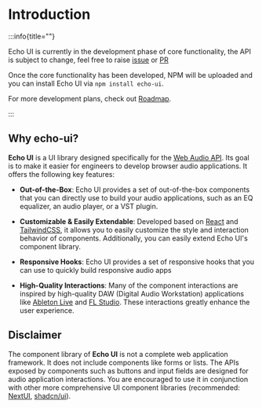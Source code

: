# Introduction

:::info{title=""}

Echo UI is currently in the development phase of core functionality, the API is subject to change, feel free to raise [issue](https://github.com/codeacme17/echo-ui/issues) or [PR](https://github.com/codeacme17/echo-ui/pulls)

Once the core functionality has been developed, NPM will be uploaded and you can install Echo UI via `npm install echo-ui`.

For more development plans, check out [Roadmap](https://github.com/codeacme17/echo-ui/blob/main/ROADMAP.md).

:::

## Why echo-ui?

**Echo UI** is a UI library designed specifically for the [Web Audio API](https://developer.mozilla.org/en-US/docs/Web/API/Web_Audio_API). Its goal is to make it easier for engineers to develop browser audio applications. It offers the following key features:

- **Out-of-the-Box**: Echo UI provides a set of out-of-the-box components that you can directly use to build your audio applications, such as an EQ equalizer, an audio player, or a VST plugin.

- **Customizable & Easily Extendable**: Developed based on [React](https://react.dev/) and [TailwindCSS](https://tailwindcss.com/), it allows you to easily customize the style and interaction behavior of components. Additionally, you can easily extend Echo UI's component library.

- **Responsive Hooks**: Echo UI provides a set of responsive hooks that you can use to quickly build responsive audio apps

- **High-Quality Interactions**: Many of the component interactions are inspired by high-quality DAW (Digital Audio Workstation) applications like [Ableton Live](https://www.ableton.com/en/live/) and [FL Studio](https://www.image-line.com/). These interactions greatly enhance the user experience.

## Disclaimer

The component library of **Echo UI** is not a complete web application framework. It does not include components like forms or lists. The APIs exposed by components such as buttons and input fields are designed for audio application interactions. You are encouraged to use it in conjunction with other more comprehensive UI component libraries (recommended: [NextUI](https://nextui.org/docs/guide/introduction), [shadcn/ui](https://ui.shadcn.com/)).
